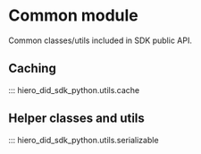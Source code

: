 # Common module

Common classes/utils included in SDK public API.

## Caching

::: hiero_did_sdk_python.utils.cache

## Helper classes and utils

::: hiero_did_sdk_python.utils.serializable
